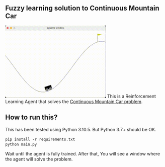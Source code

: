 ## Fuzzy learning solution to Continuous Mountain Car
![](https://raw.githubusercontent.com/mehdi-sol/rl-mountain-car/main/rl-mountain-car.gif)
This is a Reinforcement Learning Agent that solves the [Continuous Mountain Car problem](https://www.gymlibrary.ml/environments/classic_control/mountain_car_continuous/).

## How to run this?
This has been tested using Python 3.10.5. But Python 3.7+ should be OK.

```
pip install -r requirements.txt
python main.py
```

Wait until the agent is fully trained. After that, You will see a window where the agent will solve the problem.  
